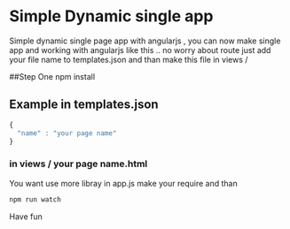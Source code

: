 # Simple Dynamic single app 

Simple dynamic single page app with angularjs , you can now make single app and working with angularjs like this .. no worry about route 
just add your file name to templates.json and than make this file in views /

##Step One npm install 

## Example in templates.json
```javascript
{
  "name" : "your page name"
}
```
### in views / your page name.html

You want use more libray in app.js make your require and than 
```javascript
npm run watch 
```

Have fun



